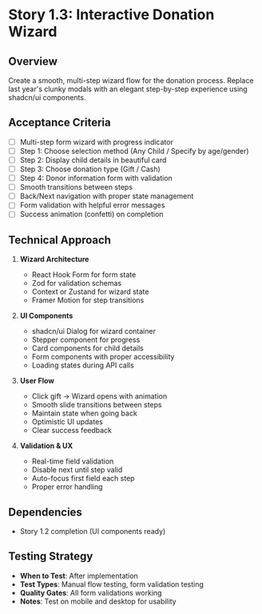 # Story 1.3: Interactive Donation Wizard

## Overview
Create a smooth, multi-step wizard flow for the donation process. Replace last year's clunky modals with an elegant step-by-step experience using shadcn/ui components.

## Acceptance Criteria
- [ ] Multi-step form wizard with progress indicator
- [ ] Step 1: Choose selection method (Any Child / Specify by age/gender)
- [ ] Step 2: Display child details in beautiful card
- [ ] Step 3: Choose donation type (Gift / Cash)
- [ ] Step 4: Donor information form with validation
- [ ] Smooth transitions between steps
- [ ] Back/Next navigation with proper state management
- [ ] Form validation with helpful error messages
- [ ] Success animation (confetti) on completion

## Technical Approach
1. **Wizard Architecture**
   - React Hook Form for form state
   - Zod for validation schemas
   - Context or Zustand for wizard state
   - Framer Motion for step transitions

2. **UI Components**
   - shadcn/ui Dialog for wizard container
   - Stepper component for progress
   - Card components for child details
   - Form components with proper accessibility
   - Loading states during API calls

3. **User Flow**
   - Click gift → Wizard opens with animation
   - Smooth slide transitions between steps
   - Maintain state when going back
   - Optimistic UI updates
   - Clear success feedback

4. **Validation & UX**
   - Real-time field validation
   - Disable next until step valid
   - Auto-focus first field each step
   - Proper error handling

## Dependencies
- Story 1.2 completion (UI components ready)

## Testing Strategy
- **When to Test**: After implementation
- **Test Types**: Manual flow testing, form validation testing
- **Quality Gates**: All form validations working
- **Notes**: Test on mobile and desktop for usability